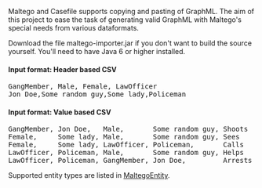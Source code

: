Maltego and Casefile supports copying and pasting of GraphML. The aim of this project to ease the task
of generating valid GraphML with Maltego's special needs from various dataformats.

Download the file maltego-importer.jar if you don't want to build the source yourself. You'll need to have Java 6 or higher installed.

#### Input format: Header based CSV

<pre>
GangMember, Male, Female, LawOfficer
Jon Doe,Some random guy,Some lady,Policeman
</pre>

#### Input format: Value based CSV

<pre>
GangMember, Jon Doe,   Male,       Some random guy, Shoots
Female,     Some lady, Male,       Some random guy, Sees
Female,     Some lady, LawOfficer, Policeman,       Calls
LawOfficer, Policeman, Male,       Some random guy, Helps
LawOfficer, Policeman, GangMember, Jon Doe,         Arrests
</pre>

Supported entity types are listed in [MaltegoEntity](https://github.com/pcbje/maltego-importer/blob/master/src/main/java/com/pcbje/maltegoimporter/model/impl/MaltegoEntity.java).
